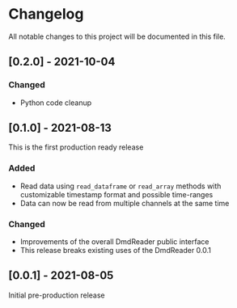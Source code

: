 # Changelog

All notable changes to this project will be documented in this file.

## [0.2.0] - 2021-10-04

### Changed
- Python code cleanup

## [0.1.0] - 2021-08-13

This is the first production ready release

### Added
- Read data using `read_dataframe` or `read_array` methods with customizable timestamp format and possible time-ranges
- Data can now be read from multiple channels at the same time

### Changed
- Improvements of the overall DmdReader public interface
- This release breaks existing uses of the DmdReader 0.0.1

## [0.0.1] - 2021-08-05

Initial pre-production release
